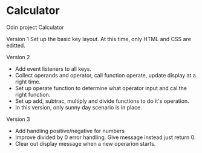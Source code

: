 # Calculator
Odin project Calculator

Version 1
Set up the basic key layout. At this time, only HTML and CSS are editted.

Version 2
- Add event listeners to all keys. 
- Collect operands and operator, call function operate, update display at a right time.
- Set up operate function to determine what operator input and cal the right function.
- Set up add, subtrac, multiply and divide functions to do it's operation.
- In this version, only sunny day scenario is in place.

Version 3
- Add handling positive/negative for numbers
- Improve divided by 0 error handling. Give message instead just return 0.
- Clear out display message when a new operarion starts.